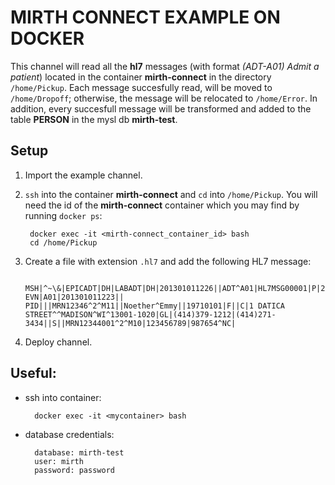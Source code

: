 # MIRTH CONNECT EXAMPLE ON DOCKER

This channel will read all the **hl7** messages (with format *(ADT-A01) Admit a patient*) 
located in the container **mirth-connect** in the directory `/home/Pickup`. 
Each message succesfully read, will be moved to `/home/Dropoff`; 
otherwise, the message will be relocated to `/home/Error`. 
In addition, every succesfull message will be transformed and added to the table 
**PERSON** in the mysl db **mirth-test**.


## Setup
1. Import the example channel.

1. `ssh` into the container **mirth-connect** and `cd` into `/home/Pickup`. 
You will need the id of the **mirth-connect** container which you may find by running `docker ps`:

		docker exec -it <mirth-connect_container_id> bash
		cd /home/Pickup

1. Create a file with extension `.hl7` and add the following HL7 message:

		MSH|^~\&|EPICADT|DH|LABADT|DH|201301011226||ADT^A01|HL7MSG00001|P|2.3| EVN|A01|201301011223|| PID|||MRN12346^2^M11||Noether^Emmy||19710101|F||C|1 DATICA STREET^^MADISON^WI^13001-1020|GL|(414)379-1212|(414)271-3434||S||MRN12344001^2^M10|123456789|987654^NC| 

1. Deploy channel.


## Useful:

- ssh into container:

        docker exec -it <mycontainer> bash

- database credentials:

		database: mirth-test
		user: mirth
		password: password
	
